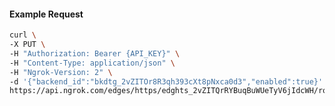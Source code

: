 <!-- Code generated for API Clients. DO NOT EDIT. -->
#### Example Request
```bash
curl \
-X PUT \
-H "Authorization: Bearer {API_KEY}" \
-H "Content-Type: application/json" \
-H "Ngrok-Version: 2" \
-d '{"backend_id":"bkdtg_2vZITOr8R3qh393cXt8pNxca0d3","enabled":true}' \
https://api.ngrok.com/edges/https/edghts_2vZITQrRYBuqBuWUeTyV6jIdcWH/routes/edghtsrt_2vZITVO2xcX32G36Aol3xr4DkgZ/backend

